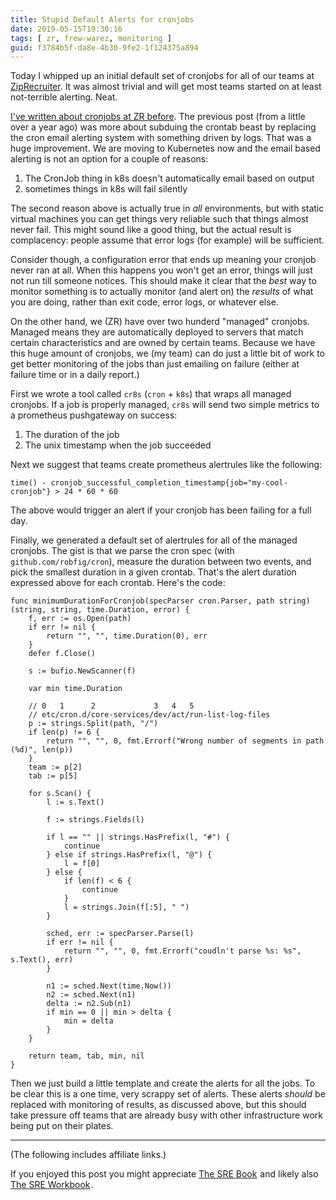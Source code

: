 ```yaml
---
title: Stupid Default Alerts for cronjobs
date: 2019-05-15T19:30:16
tags: [ zr, frew-warez, monitoring ] 
guid: f3784b5f-da8e-4b30-9fe2-1f124375a894
---
```

Today I whipped up an initial default set of cronjobs for all of our teams at
[ZipRecruiter](https://web.archive.org/web/20190330183125/https://www.ziprecruiter.com/hiring/technology).  It was almost
trivial and will get most teams started on at least not-terrible alerting.
Neat.

<!--more-->

[I've written about cronjobs at ZR
before](/posts/categorically-solving-cronspam/).  The previous post (from a
little over a year ago) was more about subduing the crontab beast by replacing
the cron email alerting system with something driven by logs.  That was a huge
improvement.  We are moving to Kubernetes now and the email based alerting is
not an option for a couple of reasons:

 1. The CronJob thing in k8s doesn't automatically email based on output
 2. sometimes things in k8s will fail silently

The second reason above is actually true in *all* environments, but with static
virtual machines you can get things very reliable such that things almost never
fail.  This might sound like a good thing, but the actual result is complacency:
people assume that error logs (for example) will be sufficient.

Consider though, a configuration error that ends up meaning your cronjob never
ran at all.  When this happens you won't get an error, things will just not run
till someone notices.  This should make it clear that the *best* way to
monitor something is to actually monitor (and alert on) the *results* of what
you are doing, rather than exit code, error logs, or whatever else.

On the other hand, we (ZR) have over two hunderd "managed" cronjobs.  Managed
means they are automatically deployed to servers that match certain
characteristics and are owned by certain teams.  Because we have this huge
amount of cronjobs, we (my team) can do just a little bit of work to get better
monitoring of the jobs than just emailing on failure (either at failure time or
in a daily report.)

First we wrote a tool called `cr8s` (`cron` + `k8s`) that wraps all managed
cronjobs.  If a job is properly managed, `cr8s` will send two simple metrics to
a prometheus pushgateway on success:

 1. The duration of the job
 2. The unix timestamp when the job succeeded

Next we suggest that teams create prometheus alertrules like the following:

```
time() - cronjob_successful_completion_timestamp{job="my-cool-cronjob"} > 24 * 60 * 60
```

The above would trigger an alert if your cronjob has been failing for a full
day.

Finally, we generated a default set of alertrules for all of the managed
cronjobs.  The gist is that we parse the cron spec (with
`github.com/robfig/cron`), measure the duration between two events, and pick the
smallest duration in a given crontab.  That's the alert duration expressed above
for each crontab.  Here's the code:

```golang
func minimumDurationForCronjob(specParser cron.Parser, path string) (string, string, time.Duration, error) {
	f, err := os.Open(path)
	if err != nil {
		return "", "", time.Duration(0), err
	}
	defer f.Close()

	s := bufio.NewScanner(f)

	var min time.Duration

	// 0   1      2             3   4   5
	// etc/cron.d/core-services/dev/act/run-list-log-files
	p := strings.Split(path, "/")
	if len(p) != 6 {
		return "", "", 0, fmt.Errorf("Wrong number of segments in path (%d)", len(p))
	}
	team := p[2]
	tab := p[5]

	for s.Scan() {
		l := s.Text()

		f := strings.Fields(l)

		if l == "" || strings.HasPrefix(l, "#") {
			continue
		} else if strings.HasPrefix(l, "@") {
			l = f[0]
		} else {
			if len(f) < 6 {
				continue
			}
			l = strings.Join(f[:5], " ")
		}

		sched, err := specParser.Parse(l)
		if err != nil {
			return "", "", 0, fmt.Errorf("coudln't parse %s: %s", s.Text(), err)
		}

		n1 := sched.Next(time.Now())
		n2 := sched.Next(n1)
		delta := n2.Sub(n1)
		if min == 0 || min > delta {
			min = delta
		}
	}

	return team, tab, min, nil
}
```

Then we just build a little template and create the alerts for all the jobs.  To
be clear this is a one time, very scrappy set of alerts.  These alerts *should*
be replaced with monitoring of results, as discussed above, but this should take
pressure off teams that are already busy with other infrastructure work being
put on their plates.

---

(The following includes affiliate links.)

If you enjoyed this post you might appreciate
<a target="_blank" href="https://www.amazon.com/gp/product/149192912X/ref=as_li_tl?ie=UTF8&camp=1789&creative=9325&creativeASIN=149192912X&linkCode=as2&tag=afoolishmanif-20&linkId=5157ec4156e15e73699ef549e1c56bad">The SRE Book</a><img src="//ir-na.amazon-adsystem.com/e/ir?t=afoolishmanif-20&l=am2&o=1&a=149192912X" width="1" height="1" border="0" alt="" style="border:none !important; margin:0px !important;" />
and likely also
<a target="_blank" href="https://www.amazon.com/gp/product/1492029505/ref=as_li_tl?ie=UTF8&camp=1789&creative=9325&creativeASIN=1492029505&linkCode=as2&tag=afoolishmanif-20&linkId=7b8b8777b19721fdfe8413072a3fda03">The SRE Workbook</a><img src="//ir-na.amazon-adsystem.com/e/ir?t=afoolishmanif-20&l=am2&o=1&a=1492029505" width="1" height="1" border="0" alt="" style="border:none !important; margin:0px !important;" />.
